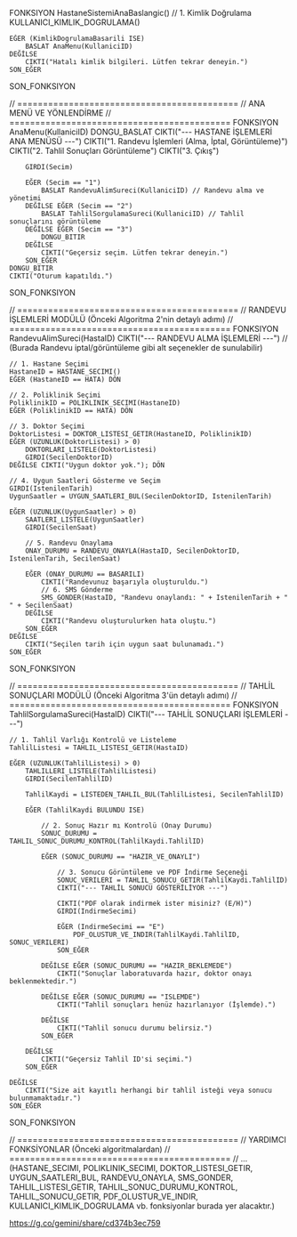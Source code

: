 FONKSIYON HastaneSistemiAnaBaslangic()
    // 1. Kimlik Doğrulama
    KULLANICI_KIMLIK_DOGRULAMA()
    
    EĞER (KimlikDogrulamaBasarili ISE)
        BASLAT AnaMenu(KullaniciID)
    DEĞİLSE
        CIKTI("Hatalı kimlik bilgileri. Lütfen tekrar deneyin.")
    SON_EĞER
SON_FONKSIYON

// ===========================================
// ANA MENÜ VE YÖNLENDİRME
// ===========================================
FONKSIYON AnaMenu(KullaniciID)
    DONGU_BASLAT
        CIKTI("--- HASTANE İŞLEMLERİ ANA MENÜSÜ ---")
        CIKTI("1. Randevu İşlemleri (Alma, İptal, Görüntüleme)")
        CIKTI("2. Tahlil Sonuçları Görüntüleme")
        CIKTI("3. Çıkış")
        
        GIRDI(Secim)
        
        EĞER (Secim == "1")
            BASLAT RandevuAlimSureci(KullaniciID) // Randevu alma ve yönetimi
        DEĞİLSE EĞER (Secim == "2")
            BASLAT TahlilSorgulamaSureci(KullaniciID) // Tahlil sonuçlarını görüntüleme
        DEĞİLSE EĞER (Secim == "3")
            DONGU_BITIR
        DEĞİLSE
            CIKTI("Geçersiz seçim. Lütfen tekrar deneyin.")
        SON_EĞER
    DONGU_BITIR
    CIKTI("Oturum kapatıldı.")
SON_FONKSIYON

// ===========================================
// RANDEVU İŞLEMLERİ MODÜLÜ (Önceki Algoritma 2'nin detaylı adımı)
// ===========================================
FONKSIYON RandevuAlimSureci(HastaID)
    CIKTI("--- RANDEVU ALMA İŞLEMLERİ ---")
    // (Burada Randevu iptal/görüntüleme gibi alt seçenekler de sunulabilir)
    
    // 1. Hastane Seçimi
    HastaneID = HASTANE_SECIMI() 
    EĞER (HastaneID == HATA) DÖN 
    
    // 2. Poliklinik Seçimi
    PoliklinikID = POLIKLINIK_SECIMI(HastaneID) 
    EĞER (PoliklinikID == HATA) DÖN 
    
    // 3. Doktor Seçimi
    DoktorListesi = DOKTOR_LISTESI_GETIR(HastaneID, PoliklinikID)
    EĞER (UZUNLUK(DoktorListesi) > 0)
        DOKTORLARI_LISTELE(DoktorListesi)
        GIRDI(SecilenDoktorID)
    DEĞİLSE CIKTI("Uygun doktor yok."); DÖN
    
    // 4. Uygun Saatleri Gösterme ve Seçim
    GIRDI(IstenilenTarih) 
    UygunSaatler = UYGUN_SAATLERI_BUL(SecilenDoktorID, IstenilenTarih)
    
    EĞER (UZUNLUK(UygunSaatler) > 0)
        SAATLERI_LISTELE(UygunSaatler)
        GIRDI(SecilenSaat)
        
        // 5. Randevu Onaylama
        ONAY_DURUMU = RANDEVU_ONAYLA(HastaID, SecilenDoktorID, IstenilenTarih, SecilenSaat)
        
        EĞER (ONAY_DURUMU == BASARILI)
            CIKTI("Randevunuz başarıyla oluşturuldu.")
            // 6. SMS Gönderme
            SMS_GONDER(HastaID, "Randevu onaylandı: " + IstenilenTarih + " " + SecilenSaat)
        DEĞİLSE
            CIKTI("Randevu oluşturulurken hata oluştu.")
        SON_EĞER
    DEĞİLSE
        CIKTI("Seçilen tarih için uygun saat bulunamadı.")
    SON_EĞER
SON_FONKSIYON

// ===========================================
// TAHLİL SONUÇLARI MODÜLÜ (Önceki Algoritma 3'ün detaylı adımı)
// ===========================================
FONKSIYON TahlilSorgulamaSureci(HastaID)
    CIKTI("--- TAHLİL SONUÇLARI İŞLEMLERİ ---")

    // 1. Tahlil Varlığı Kontrolü ve Listeleme
    TahlilListesi = TAHLIL_LISTESI_GETIR(HastaID)
    
    EĞER (UZUNLUK(TahlilListesi) > 0)
        TAHLILLERI_LISTELE(TahlilListesi)
        GIRDI(SecilenTahlilID)
        
        TahlilKaydi = LISTEDEN_TAHLIL_BUL(TahlilListesi, SecilenTahlilID)
        
        EĞER (TahlilKaydi BULUNDU ISE)
            
            // 2. Sonuç Hazır mı Kontrolü (Onay Durumu)
            SONUC_DURUMU = TAHLIL_SONUC_DURUMU_KONTROL(TahlilKaydi.TahlilID)
            
            EĞER (SONUC_DURUMU == "HAZIR_VE_ONAYLI")
                
                // 3. Sonucu Görüntüleme ve PDF İndirme Seçeneği
                SONUC_VERILERI = TAHLIL_SONUCU_GETIR(TahlilKaydi.TahlilID)
                CIKTI("--- TAHLİL SONUCU GÖSTERİLİYOR ---")
                
                CIKTI("PDF olarak indirmek ister misiniz? (E/H)")
                GIRDI(IndirmeSecimi)
                
                EĞER (IndirmeSecimi == "E")
                    PDF_OLUSTUR_VE_INDIR(TahlilKaydi.TahlilID, SONUC_VERILERI)
                SON_EĞER
                
            DEĞİLSE EĞER (SONUC_DURUMU == "HAZIR_BEKLEMEDE")
                CIKTI("Sonuçlar laboratuvarda hazır, doktor onayı beklenmektedir.")
            
            DEĞİLSE EĞER (SONUC_DURUMU == "ISLEMDE")
                CIKTI("Tahlil sonuçları henüz hazırlanıyor (İşlemde).")
            
            DEĞİLSE
                CIKTI("Tahlil sonucu durumu belirsiz.")
            SON_EĞER
            
        DEĞİLSE
            CIKTI("Geçersiz Tahlil ID'si seçimi.")
        SON_EĞER
        
    DEĞİLSE
        CIKTI("Size ait kayıtlı herhangi bir tahlil isteği veya sonucu bulunmamaktadır.")
    SON_EĞER
SON_FONKSIYON


// ===========================================
// YARDIMCI FONKSİYONLAR (Önceki algoritmalardan)
// ===========================================
// ... (HASTANE_SECIMI, POLIKLINIK_SECIMI, DOKTOR_LISTESI_GETIR, UYGUN_SAATLERI_BUL, RANDEVU_ONAYLA, SMS_GONDER, TAHLIL_LISTESI_GETIR, TAHLIL_SONUC_DURUMU_KONTROL, TAHLIL_SONUCU_GETIR, PDF_OLUSTUR_VE_INDIR, KULLANICI_KIMLIK_DOGRULAMA vb. fonksiyonlar burada yer alacaktır.)

https://g.co/gemini/share/cd374b3ec759
